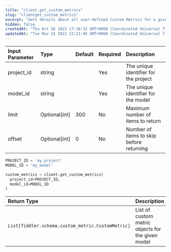 ```yaml
---
title: "client.get_custom_metrics"
slug: "clientget_custom_metrics"
excerpt: "Gets details about all user-defined Custom Metrics for a given model."
hidden: false
createdAt: "Thu Oct 26 2023 17:18:33 GMT+0000 (Coordinated Universal Time)"
updatedAt: "Tue Nov 21 2023 22:21:40 GMT+0000 (Coordinated Universal Time)"
---
```

| Input Parameter | Type          | Default | Required | Description                              |
| :-------------- | :------------ | :------ | :------- | :--------------------------------------- |
| project_id      | string        |         | Yes      | The unique identifier for the project    |
| model_id        | string        |         | Yes      | The unique identifier for the model      |
| limit           | Optional[int] | 300     | No       | Maximum number of items to return        |
| offset          | Optional[int] | 0       | No       | Number of items to skip before returning |

```python Usage
PROJECT_ID = 'my_project'
MODEL_ID = 'my_model'

custom_metrics = client.get_custom_metrics(
  project_id=PROJECT_ID,
  model_id=MODEL_ID
)
```

| Return Type                                       | Description                                       |
| :------------------------------------------------ | :------------------------------------------------ |
| `List[fiddler.schema.custom_metric.CustomMetric]` | List of custom metric objects for the given model |